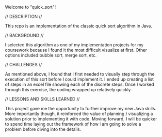 Welcome to "quick_sort"!

// DESCRIPTION //

This repo is an implementation of the classic quick sort algorithm in Java.  

// BACKGROUND //

I selected this algorithm as one of my implementation projects for my coursework because I found it the most difficult visualize at first.  Other options included bubble sort, merge sort, etc.  

// CHALLENGES //

As mentioned above, I found that I first needed to visually step through the execution of this sort before I could implement it.  I ended up creating a list of steps in an excel file showing each of the discrete steps.  Once I worked through this exercise, the coding wrapped up relatively quickly. 

// LESSONS AND SKILLS LEARNED //

This project gave me the opportunity to further improve my new Java skills.  More importantly though, it reinforced the value of planning / visualizing a solution prior to implementing it with code.  Moving forward, I will be quicker to spend time laying out the framework of how I am going to solve a problem before diving into the details.
